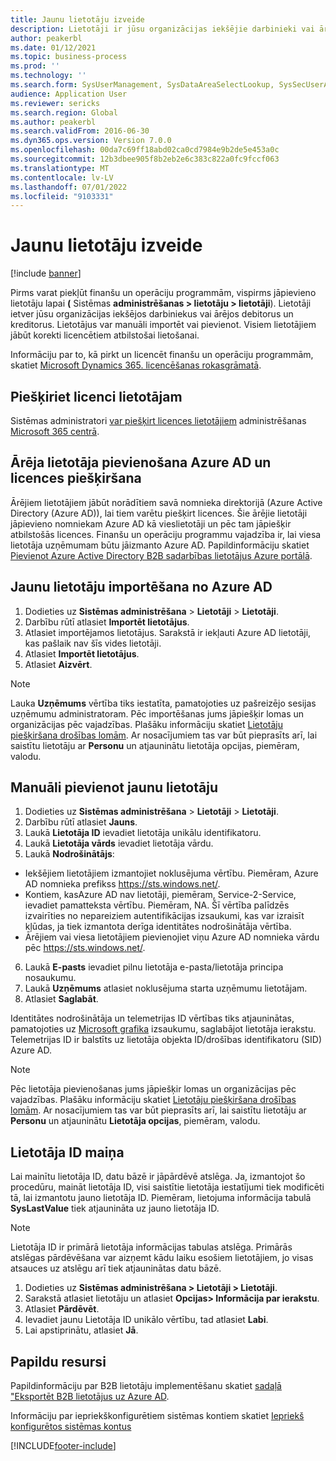 ```yaml
---
title: Jaunu lietotāju izveide
description: Lietotāji ir jūsu organizācijas iekšējie darbinieki vai ārējie debitori un kreditori, kuriem nepieciešama piekļuve sistēmai sava darba veikšanai.
author: peakerbl
ms.date: 01/12/2021
ms.topic: business-process
ms.prod: ''
ms.technology: ''
ms.search.form: SysUserManagement, SysDataAreaSelectLookup, SysSecUserAddRoles, SysUserMSODSUserImport
audience: Application User
ms.reviewer: sericks
ms.search.region: Global
ms.author: peakerbl
ms.search.validFrom: 2016-06-30
ms.dyn365.ops.version: Version 7.0.0
ms.openlocfilehash: 00da7c69ff18abd02ca0cd7984e9b2de5e453a0c
ms.sourcegitcommit: 12b3dbee905f8b2eb2e6c383c822a0fc9fccf063
ms.translationtype: MT
ms.contentlocale: lv-LV
ms.lasthandoff: 07/01/2022
ms.locfileid: "9103331"
---
```

# <a name="create-new-users"></a>Jaunu lietotāju izveide

[!include [banner](../../includes/banner.md)]

Pirms varat piekļūt finanšu un operāciju programmām, vispirms jāpievieno lietotāju lapai **(** Sistēmas **administrēšanas \> lietotāju \> lietotāji**). Lietotāji ietver jūsu organizācijas iekšējos darbiniekus vai ārējos debitorus un kreditorus. Lietotājus var manuāli importēt vai pievienot. Visiem lietotājiem jābūt korekti licencētiem atbilstošai lietošanai.

Informāciju par to, kā pirkt un licencēt finanšu un operāciju programmām, skatiet [Microsoft Dynamics 365. licencēšanas rokasgrāmatā](https://go.microsoft.com/fwlink/?LinkId=866544&amp;clcid=0x409).

## <a name="assign-a-license-to-a-user"></a>Piešķiriet licenci lietotājam
Sistēmas administratori [var piešķirt licences lietotājiem](/office365/admin/subscriptions-and-billing/assign-licenses-to-users) administrēšanas [Microsoft 365 centrā](/office365/admin/admin-overview/about-the-admin-center).

## <a name="add-an-external-user-in-azure-ad-and-assign-a-license"></a>Ārēja lietotāja pievienošana Azure AD un licences piešķiršana 
Ārējiem lietotājiem jābūt norādītiem savā nomnieka direktorijā (Azure Active Directory (Azure AD)), lai tiem varētu piešķirt licences. Šie ārējie lietotāji jāpievieno nomniekam Azure AD kā vieslietotāji un pēc tam jāpiešķir atbilstošās licences. Finanšu un operāciju programmu vajadzība ir, lai viesa lietotāja uzņēmumam būtu jāizmanto Azure AD. Papildinformāciju skatiet [Pievienot Azure Active Directory B2B sadarbības lietotājus Azure portālā](/azure/active-directory/b2b/add-users-administrator).

## <a name="import-new-users-from-azure-ad"></a>Jaunu lietotāju importēšana no Azure AD 
1. Dodieties uz **Sistēmas administrēšana** \> **Lietotāji** \> **Lietotāji**.
2. Darbību rūtī atlasiet **Importēt lietotājus**.
3. Atlasiet importējamos lietotājus. Sarakstā ir iekļauti Azure AD lietotāji, kas pašlaik nav šīs vides lietotāji.
4. Atlasiet **Importēt lietotājus**.
5. Atlasiet **Aizvērt**.

> [!NOTE]
> Lauka **Uzņēmums** vērtība tiks iestatīta, pamatojoties uz pašreizējo sesijas uzņēmumu administratoram. Pēc importēšanas jums jāpiešķir lomas un organizācijas pēc vajadzības. Plašāku informāciju skatiet [Lietotāju piešķiršana drošības lomām](assign-users-security-roles.md). Ar nosacījumiem tas var būt pieprasīts arī, lai saistītu lietotāju ar **Personu** un atjauninātu lietotāja opcijas, piemēram, valodu.

## <a name="manually-add-a-new-user"></a>Manuāli pievienot jaunu lietotāju
1. Dodieties uz **Sistēmas administrēšana** \> **Lietotāji** \> **Lietotāji**.
2. Darbību rūtī atlasiet **Jauns**.
3. Laukā **Lietotāja ID** ievadiet lietotāja unikālu identifikatoru.   
4. Laukā **Lietotāja vārds** ievadiet lietotāja vārdu.  
5. Laukā **Nodrošinātājs**:
 - Iekšējiem lietotājiem izmantojiet noklusējuma vērtību. Piemēram, Azure AD nomnieka prefikss https://sts.windows.net/.  
 - Kontiem, kasAzure AD nav lietotāji, piemēram, Service-2-Service, ievadiet pamatteksta vērtību. Piemēram, NA. Šī vērtība palīdzēs izvairīties no nepareiziem autentifikācijas izsaukumi, kas var izraisīt kļūdas, ja tiek izmantota derīga identitātes nodrošinātāja vērtība.  
 - Ārējiem vai viesa lietotājiem pievienojiet viņu Azure AD nomnieka vārdu pēc https://sts.windows.net/.
6. Laukā **E-pasts** ievadiet pilnu lietotāja e-pasta/lietotāja principa nosaukumu.  
7. Laukā **Uzņēmums** atlasiet noklusējuma starta uzņēmumu lietotājam. 
8. Atlasiet **Saglabāt**.

Identitātes nodrošinātāja un telemetrijas ID vērtības tiks atjauninātas, pamatojoties uz [Microsoft grafika](/graph/overview) izsaukumu, saglabājot lietotāja ierakstu. Telemetrijas ID ir balstīts uz lietotāja objekta ID/drošības identifikatoru (SID) Azure AD.

> [!NOTE]
> Pēc lietotāja pievienošanas jums jāpiešķir lomas un organizācijas pēc vajadzības. Plašāku informāciju skatiet [Lietotāju piešķiršana drošības lomām](assign-users-security-roles.md). Ar nosacījumiem tas var būt pieprasīts arī, lai saistītu lietotāju ar **Personu** un atjauninātu **Lietotāja opcijas**, piemēram, valodu.

## <a name="change-a-user-id"></a>Lietotāja ID maiņa
Lai mainītu lietotāja ID, datu bāzē ir jāpārdēvē atslēga. Ja, izmantojot šo procedūru, maināt lietotāja ID, visi saistītie lietotāja iestatījumi tiek modificēti tā, lai izmantotu jauno lietotāja ID. Piemēram, lietojuma informācija tabulā **SysLastValue** tiek atjaunināta uz jauno lietotāja ID.

> [!NOTE]
> Lietotāja ID ir primārā lietotāja informācijas tabulas atslēga. Primārās atslēgas pārdēvēšana var aizņemt kādu laiku esošiem lietotājiem, jo visas atsauces uz atslēgu arī tiek atjauninātas datu bāzē. 

1. Dodieties uz **Sistēmas administrēšana \> Lietotāji \> Lietotāji**.
2. Sarakstā atlasiet lietotāju un atlasiet **Opcijas\> Informācija par ierakstu**.
3. Atlasiet **Pārdēvēt**.
4. Ievadiet jaunu Lietotāja ID unikālo vērtību, tad atlasiet **Labi**. 
5. Lai apstiprinātu, atlasiet **Jā**.

## <a name="additional-resources"></a>Papildu resursi

Papildinformāciju par B2B lietotāju implementēšanu skatiet [sadaļā "Eksportēt B2B lietotājus uz Azure AD](../implement-b2b.md).

Informāciju par iepriekškonfigurētiem sistēmas kontiem skatiet [Iepriekš konfigurētos sistēmas kontus](../pre-configured-system-accounts.md)


[!INCLUDE[footer-include](../../../../includes/footer-banner.md)]
